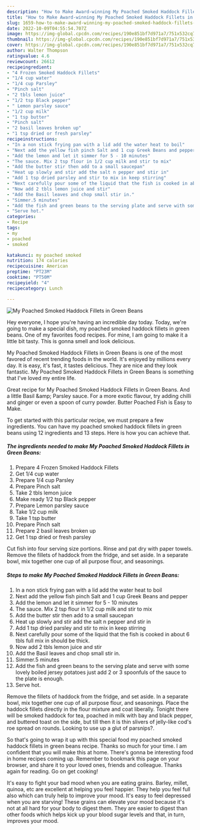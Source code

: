```yaml
---
description: "How to Make Award-winning My Poached Smoked Haddock Fillets in Green Beans"
title: "How to Make Award-winning My Poached Smoked Haddock Fillets in Green Beans"
slug: 1659-how-to-make-award-winning-my-poached-smoked-haddock-fillets-in-green-beans
date: 2022-10-09T04:55:54.707Z
image: https://img-global.cpcdn.com/recipes/190e851bf7d971a7/751x532cq70/my-poached-smoked-haddock-fillets-in-green-beans-recipe-main-photo.jpg
thumbnail: https://img-global.cpcdn.com/recipes/190e851bf7d971a7/751x532cq70/my-poached-smoked-haddock-fillets-in-green-beans-recipe-main-photo.jpg
cover: https://img-global.cpcdn.com/recipes/190e851bf7d971a7/751x532cq70/my-poached-smoked-haddock-fillets-in-green-beans-recipe-main-photo.jpg
author: Walter Thompson
ratingvalue: 4.6
reviewcount: 26612
recipeingredient:
- "4 Frozen Smoked Haddock Fillets"
- "1/4 cup water"
- "1/4 cup Parsley"
- "Pinch salt"
- "2 tbls lemon juice"
- "1/2 tsp Black pepper"
- " Lemon parsley sauce"
- "1/2 cup milk"
- "1 tsp butter"
- "Pinch salt"
- "2 basil leaves broken up"
- "1 tsp dried or fresh parsley"
recipeinstructions:
- "In a non stick frying pan with a lid add the water heat to boil"
- "Next add the yellow fish pinch Salt and 1 cup Greek Beans and pepper"
- "Add the lemon and let it simmer for 5 - 10 minutes"
- "The sauce. Mix 2 tsp flour in 1/2 cup milk and stir to mix"
- "Add the butter stir then add to a small saucepan"
- "Heat up slowly and stir add the salt n pepper and stir in"
- "Add 1 tsp dried parsley and stir to mix in keep stirring"
- "Next carefully pour some of the liquid that the fish is cooked in about 6 tbls full mix in should be thick."
- "Now add 2 tbls lemon juice and stir"
- "Add the Basil leaves and chop small stir in."
- "Simmer.5 minutes"
- "Add the fish and green beans to the serving plate and serve with some lovely boiled jersey potatoes just add 2 or 3 spoonfuls of the sauce to the plate is enough."
- "Serve hot."
categories:
- Recipe
tags:
- my
- poached
- smoked

katakunci: my poached smoked 
nutrition: 174 calories
recipecuisine: American
preptime: "PT23M"
cooktime: "PT50M"
recipeyield: "4"
recipecategory: Lunch

---
```



![My Poached Smoked Haddock Fillets in Green Beans](https://img-global.cpcdn.com/recipes/190e851bf7d971a7/751x532cq70/my-poached-smoked-haddock-fillets-in-green-beans-recipe-main-photo.jpg)

Hey everyone, I hope you're having an incredible day today. Today, we're going to make a special dish, my poached smoked haddock fillets in green beans. One of my favorites food recipes. For mine, I am going to make it a little bit tasty. This is gonna smell and look delicious.

My Poached Smoked Haddock Fillets in Green Beans is one of the most favored of recent trending foods in the world. It's enjoyed by millions every day. It is easy, it's fast, it tastes delicious. They are nice and they look fantastic. My Poached Smoked Haddock Fillets in Green Beans is something that I've loved my entire life.

Great recipe for My Poached Smoked Haddock Fillets in Green Beans. And a little Basil &amp;amp; Parsley sauce. For a more exotic flavour, try adding chilli and ginger or even a spoon of curry powder. Butter Poached Fish is Easy to Make.


To get started with this particular recipe, we must prepare a few ingredients. You can have my poached smoked haddock fillets in green beans using 12 ingredients and 13 steps. Here is how you can achieve that.

<!--inarticleads1-->

##### The ingredients needed to make My Poached Smoked Haddock Fillets in Green Beans:

1. Prepare 4 Frozen Smoked Haddock Fillets
1. Get 1/4 cup water
1. Prepare 1/4 cup Parsley
1. Prepare Pinch salt
1. Take 2 tbls lemon juice
1. Make ready 1/2 tsp Black pepper
1. Prepare  Lemon parsley sauce
1. Take 1/2 cup milk
1. Take 1 tsp butter
1. Prepare Pinch salt
1. Prepare 2 basil leaves broken up
1. Get 1 tsp dried or fresh parsley


Cut fish into four serving size portions. Rinse and pat dry with paper towels. Remove the fillets of haddock from the fridge, and set aside. In a separate bowl, mix together one cup of all purpose flour, and seasonings. 

<!--inarticleads2-->

##### Steps to make My Poached Smoked Haddock Fillets in Green Beans:

1. In a non stick frying pan with a lid add the water heat to boil
1. Next add the yellow fish pinch Salt and 1 cup Greek Beans and pepper
1. Add the lemon and let it simmer for 5 - 10 minutes
1. The sauce. Mix 2 tsp flour in 1/2 cup milk and stir to mix
1. Add the butter stir then add to a small saucepan
1. Heat up slowly and stir add the salt n pepper and stir in
1. Add 1 tsp dried parsley and stir to mix in keep stirring
1. Next carefully pour some of the liquid that the fish is cooked in about 6 tbls full mix in should be thick.
1. Now add 2 tbls lemon juice and stir
1. Add the Basil leaves and chop small stir in.
1. Simmer.5 minutes
1. Add the fish and green beans to the serving plate and serve with some lovely boiled jersey potatoes just add 2 or 3 spoonfuls of the sauce to the plate is enough.
1. Serve hot.


Remove the fillets of haddock from the fridge, and set aside. In a separate bowl, mix together one cup of all purpose flour, and seasonings. Place the haddock fillets directly in the flour mixture and coat liberally. Tonight there will be smoked haddock for tea, poached in milk with bay and black pepper, and buttered toast on the side, but till then it is thin slivers of jelly-like cod&#39;s roe spread on rounds. Looking to use up a glut of parsnips?. 

So that's going to wrap it up with this special food my poached smoked haddock fillets in green beans recipe. Thanks so much for your time. I am confident that you will make this at home. There's gonna be interesting food in home recipes coming up. Remember to bookmark this page on your browser, and share it to your loved ones, friends and colleague. Thanks again for reading. Go on get cooking!

It's easy to fight your bad mood when you are eating grains. Barley, millet, quinoa, etc are excellent at helping you feel happier. They help you feel full also which can truly help to improve your mood. It's easy to feel depressed when you are starving! These grains can elevate your mood because it's not at all hard for your body to digest them. They are easier to digest than other foods which helps kick up your blood sugar levels and that, in turn, improves your mood.
